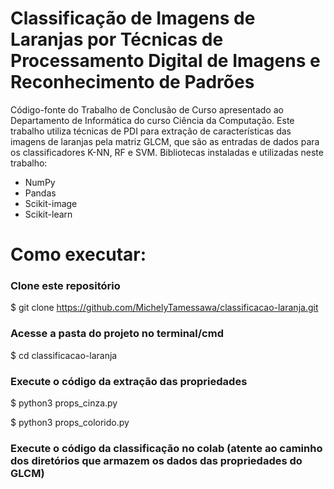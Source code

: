 # Classificação de Imagens de Laranjas por Técnicas de Processamento Digital de Imagens e Reconhecimento de Padrões

Código-fonte do Trabalho de Conclusão de Curso apresentado ao Departamento de Informática do curso Ciência da Computação. Este trabalho utiliza técnicas de PDI para extração de características das imagens de laranjas pela matriz GLCM, que são as entradas de dados para os classificadores K-NN, RF e SVM.
Bibliotecas instaladas e utilizadas neste trabalho:
- NumPy
- Pandas
- Scikit-image
- Scikit-learn

# Como executar:

### Clone este repositório
$ git clone <https://github.com/MichelyTamessawa/classificacao-laranja.git>

### Acesse a pasta do projeto no terminal/cmd
$ cd classificacao-laranja

### Execute o código da extração das propriedades 
$ python3 props_cinza.py

$ python3 props_colorido.py

### Execute o código da classificação no colab (atente ao caminho dos diretórios que armazem os dados das propriedades do GLCM)
